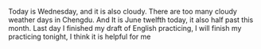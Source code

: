 Today is Wednesday, and it is also cloudy. There are too many cloudy weather days in Chengdu. And It is June twelfth today, it also half past this month. Last day I finished my draft of English practicing, I will finish my practicing tonight, I think it is helpful for me
